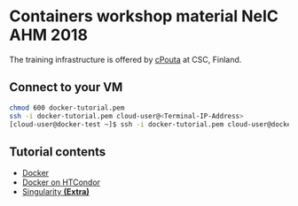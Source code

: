 
# Containers workshop material NeIC AHM 2018

The training infrastructure is offered by [cPouta](https://research.csc.fi/cpouta) at CSC, Finland.

Connect to your VM
--------------------
```bash
chmod 600 docker-tutorial.pem 
ssh -i docker-tutorial.pem cloud-user@<Terminal-IP-Address>
[cloud-user@docker-test ~]$ ssh -i docker-tutorial.pem cloud-user@docker-tutorial-[1-24]
```
Tutorial contents
------------------
* [Docker](https://github.com/abdulrahmanazab/docker-training-neic/blob/master/docker.md)
* [Docker on HTCondor](https://github.com/abdulrahmanazab/docker-training-neic/blob/master/docker-htcondor.md)
* [Singularity **(Extra)**](https://github.com/abdulrahmanazab/docker-training-neic/blob/master/singularity.md)
